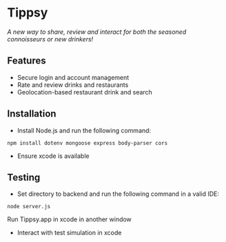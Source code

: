 # Tippsy
*A new way to share, review and interact for both the seasoned connoisseurs or new drinkers!*

## Features
- Secure login and account management
- Rate and review drinks and restaurants
- Geolocation-based restaurant drink and search

## Installation 
- Install Node.js and run the following command:
```
npm install dotenv mongoose express body-parser cors
```
- Ensure xcode is available

## Testing
- Set directory to backend and run the following command in a valid IDE:
```
node server.js
```
Run Tippsy.app in xcode in another window
- Interact with test simulation in xcode
